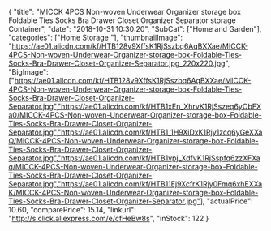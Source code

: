 {
	"title": "MICCK 4PCS Non-woven Underwear Organizer storage box Foldable Ties Socks Bra Drawer Closet Organizer Separator storage Container",
	"date": "2018-10-31 10:30:20",
	"SubCat": ["Home and Garden"],
	"categories": ["Home Storage "],
	"thumbnailImage": "https://ae01.alicdn.com/kf/HTB128v9XffsK1RjSszbq6AqBXXae/MICCK-4PCS-Non-woven-Underwear-Organizer-storage-box-Foldable-Ties-Socks-Bra-Drawer-Closet-Organizer-Separator.jpg_220x220.jpg",
	"BigImage": ["https://ae01.alicdn.com/kf/HTB128v9XffsK1RjSszbq6AqBXXae/MICCK-4PCS-Non-woven-Underwear-Organizer-storage-box-Foldable-Ties-Socks-Bra-Drawer-Closet-Organizer-Separator.jpg","https://ae01.alicdn.com/kf/HTB1xEn_XhrvK1RjSszeq6yObFXa0/MICCK-4PCS-Non-woven-Underwear-Organizer-storage-box-Foldable-Ties-Socks-Bra-Drawer-Closet-Organizer-Separator.jpg","https://ae01.alicdn.com/kf/HTB1_1H9XiDxK1Rjy1zcq6yGeXXaQ/MICCK-4PCS-Non-woven-Underwear-Organizer-storage-box-Foldable-Ties-Socks-Bra-Drawer-Closet-Organizer-Separator.jpg","https://ae01.alicdn.com/kf/HTB1vpj_XdfvK1RjSspfq6zzXFXaq/MICCK-4PCS-Non-woven-Underwear-Organizer-storage-box-Foldable-Ties-Socks-Bra-Drawer-Closet-Organizer-Separator.jpg","https://ae01.alicdn.com/kf/HTB11Ej9XcfrK1Rjy0Fmq6xhEXXaK/MICCK-4PCS-Non-woven-Underwear-Organizer-storage-box-Foldable-Ties-Socks-Bra-Drawer-Closet-Organizer-Separator.jpg"],
	"actualPrice": 10.60,
	"comparePrice": 15.14,
	"linkurl": "http://s.click.aliexpress.com/e/cfHeBw8s",
	"inStock": 122
}
